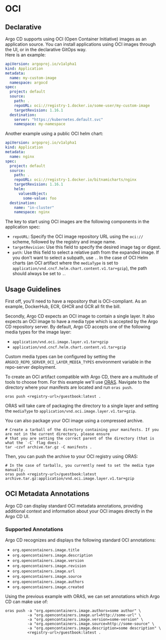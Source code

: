 # OCI

## Declarative

Argo CD supports using OCI (Open Container Initiative) images as an application source. 
You can install applications using OCI images through the UI, or in the declarative GitOps way.  
Here is an example:

```yaml
apiVersion: argoproj.io/v1alpha1
kind: Application
metadata:
  name: my-custom-image
  namespace: argocd
spec:
  project: default
  source:
    path: .
    repoURL: oci://registry-1.docker.io/some-user/my-custom-image
    targetRevision: 1.16.1
  destination:
    server: "https://kubernetes.default.svc"
    namespace: my-namespace
```

Another example using a public OCI helm chart:

```yaml
apiVersion: argoproj.io/v1alpha1
kind: Application
metadata:
  name: nginx
spec:
  project: default
  source:
    path: .
    repoURL: oci://registry-1.docker.io/bitnamicharts/nginx 
    targetRevision: 1.16.1
    helm:
      valuesObject:
        some-value: foo
  destination:
    name: "in-cluster"
    namespace: nginx
```

The key to start using OCI images are the following components in the application spec:  

* `repoURL`: Specify the OCI image repository URL using the `oci://` scheme, followed by the registry and image name.
* `targetRevision`: Use this field to specify the desired image tag or digest.
* `path`: Use this field to select a relative path from the expanded image. If you don't want to select a subpath, use `.`.
In the case of OCI Helm charts (an OCI artifact where the `mediaType` is set to `application/vnd.cncf.helm.chart.content.v1.tar+gzip`), 
the path should always be set to `.`. 

## Usage Guidelines

First off, you'll need to have a repository that is OCI-compliant. As an example, DockerHub, ECR, GHCR and GCR all fit 
the bill.

Secondly, Argo CD expects an OCI image to contain a single layer. It also expects an OCI image to have a media type which 
is accepted by the Argo CD repository server. By default, Argo CD accepts one of the following media types for the image 
layer:

* `application/vnd.oci.image.layer.v1.tar+gzip`
* `application/vnd.cncf.helm.chart.content.v1.tar+gzip`

Custom media types can be configured by setting the `ARGOCD_REPO_SERVER_OCI_LAYER_MEDIA_TYPES` environment variable 
in the repo-server deployment.

To create an OCI artifact compatible with Argo CD, there are a multitude of tools to choose from. For this example we'll
use [ORAS](https://oras.land/). Navigate to the directory where your manifests are located and run `oras push`.

```shell
oras push <registry-url>/guestbook:latest .
```

ORAS will take care of packaging the directory to a single layer and setting the `mediaType` to 
`application/vnd.oci.image.layer.v1.tar+gzip`.

You can also package your OCI image using a compressed archive.

```shell
# Create a tarball of the directory containing your manifests. If you are not in the current directory, please ensure 
# that you are setting the correct parent of the directory (that is what the `-C` flag does).
tar -czvf archive.tar.gz -C manifests .
```

Then, you can push the archive to your OCI registry using ORAS:

```shell
# In the case of tarballs, you currently need to set the media type manually. 
oras push <registry-url>/guestbook:latest archive.tar.gz:application/vnd.oci.image.layer.v1.tar+gzip
```

## OCI Metadata Annotations

Argo CD can display standard OCI metadata annotations, providing additional context and information about your OCI 
images directly in the Argo CD UI.

### Supported Annotations

Argo CD recognizes and displays the following standard OCI annotations:

* `org.opencontainers.image.title`
* `org.opencontainers.image.description`
* `org.opencontainers.image.version`
* `org.opencontainers.image.revision`
* `org.opencontainers.image.url`
* `org.opencontainers.image.source`
* `org.opencontainers.image.authors`
* `org.opencontainers.image.created`

Using the previous example with ORAS, we can set annotations which Argo CD can make use of:

```shell
oras push -a "org.opencontainers.image.authors=some author" \
          -a "org.opencontainers.image.url=http://some-url" \
          -a "org.opencontainers.image.version=some-version" \
          -a "org.opencontainers.image.source=http://some-source" \
          -a "org.opencontainers.image.description=some description" \
          <registry-url>/guestbook:latest .
```
